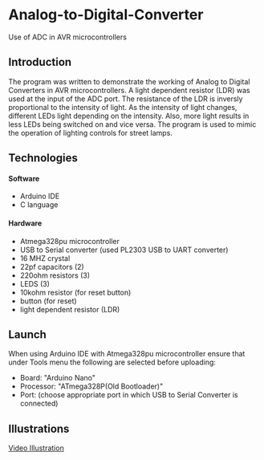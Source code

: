 # Analog-to-Digital-Converter
Use of ADC in AVR microcontrollers

## Introduction
The program was written to demonstrate the working of Analog to Digital Converters in AVR microcontrollers. A light dependent resistor (LDR) was used at the input of the ADC port.
The resistance of the LDR is inversly proportional to the intensity of light. As the intensity of light changes, different LEDs light depending on the intensity. Also, more light
results in less LEDs being switched on and vice versa. The program is used to mimic the operation of lighting controls for street lamps.

## Technologies
#### Software
* Arduino IDE
* C language

#### Hardware
* Atmega328pu microcontroller
* USB to Serial converter (used PL2303 USB to UART converter)
* 16 MHZ crystal
* 22pf capacitors (2)
* 220ohm resistors (3)
* LEDS (3)
* 10kohm resistor (for reset button)
* button (for reset)
* light dependent resistor (LDR)

## Launch
When using Arduino IDE with Atmega328pu microcontroller ensure that under Tools menu the following are selected before uploading:
* Board: "Arduino Nano"
* Processor: "ATmega328P(Old Bootloader)"
* Port: (choose appropriate port in which USB to Serial Converter is connected)

## Illustrations
<a href="https://drive.google.com/file/d/1-A1Ns_NN1Rjx8O30CO4Nim65amHZVZRz/view?usp=sharing" title="Video">Video Illustration</a>
